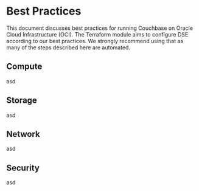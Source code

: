 # Best Practices
This document discusses best practices for running Couchbase on Oracle Cloud Infrastructure (OCI).  The Terraform module aims to configure DSE according to our best practices.  We strongly recommend using that as many of the steps described here are automated.

## Compute

asd

## Storage

asd

## Network

asd

## Security

asd
